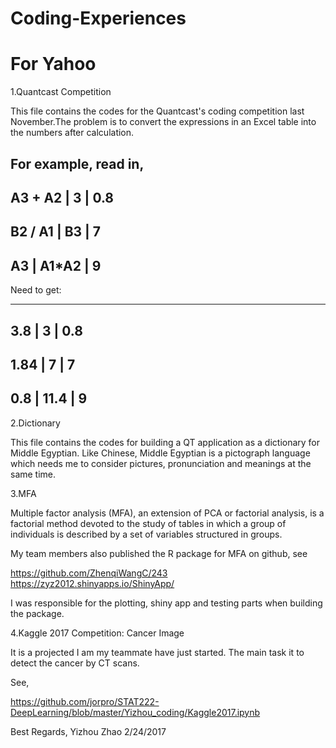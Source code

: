 # Coding-Experiences
# For Yahoo

1.Quantcast Competition

This file contains the codes for the Quantcast's coding competition last November.The problem is to convert the expressions in an Excel table into the numbers after calculation. 

For example, read in,
--------------------
A3 + A2 | 3 | 0.8
--------------------
B2 / A1 | B3 | 7
--------------------
A3 | A1*A2 | 9
-------------------

Need to get:

--------------------
3.8 | 3 | 0.8
--------------------
1.84 | 7 | 7
--------------------
0.8 | 11.4 | 9
-------------------

2.Dictionary 

This file contains the codes for building a QT application as a dictionary for Middle Egyptian. Like Chinese, Middle Egyptian is a pictograph language which needs me to consider pictures, pronunciation and meanings at the same time.

3.MFA

 Multiple factor analysis (MFA), an extension of PCA or factorial analysis, is a factorial method devoted to the study of tables in which a group of individuals is described by a set of variables structured in groups.

My team members also published the R package for MFA on github, see

https://github.com/ZhenqiWangC/243
https://zyz2012.shinyapps.io/ShinyApp/

I was responsible for the plotting, shiny app and testing parts when building the package.

4.Kaggle 2017 Competition: Cancer Image

It is a projected I am my teammate have just started. The main task it to detect the cancer by CT scans.

See,

https://github.com/jorpro/STAT222-DeepLearning/blob/master/Yizhou_coding/Kaggle2017.ipynb


Best Regards,
Yizhou Zhao
2/24/2017




